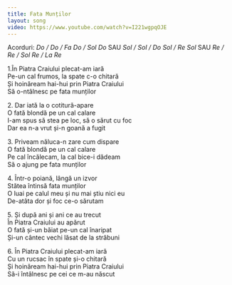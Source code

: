 ```yaml
---
title: Fata Munților
layout: song
video: https://www.youtube.com/watch?v=I221wgpqOJE
---
```


Acorduri:
*Do / Do / Fa Do / Sol Do* SAU
*Sol / Sol / Do Sol / Re Sol* SAU
*Re / Re / Sol Re / La Re*

1\.În Piatra Craiului plecat-am iară  
Pe-un cal frumos, la spate c-o chitară  
Și hoinăream hai-hui prin Piatra Craiului  
Să o-ntâlnesc pe fata munților  

2\. Dar iată la o cotitură-apare  
O fată blondă pe un cal calare  
I-am spus să stea pe loc, să o sărut cu foc  
Dar ea n-a vrut și-n goană a fugit  

3\. Priveam năluca-n zare cum dispare  
O fată blondă pe un cal calare  
Pe cal încălecam, la cal bice-i dădeam  
Să o ajung pe fata munților  

4\. Într-o poiană, lângă un izvor  
Stătea întinsă fata munților  
O luai pe calul meu și nu mai știu nici eu  
De-atâta dor și foc ce-o sărutam  

5\. Și după ani și ani ce au trecut  
În Piatra Craiului au apărut  
O fată și-un băiat pe-un cal înaripat  
Și-un cântec vechi lăsat de la străbuni  

6\. În Piatra Craiului plecat-am iară  
Cu un rucsac în spate și-o chitară  
Și hoinăream hai-hui prin Piatra Craiului  
Să-i întâlnesc pe cei ce m-au născut  
